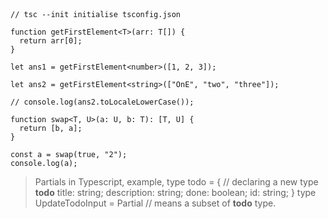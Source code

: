 ```



// tsc --init initialise tsconfig.json

function getFirstElement<T>(arr: T[]) {
  return arr[0];
}

let ans1 = getFirstElement<number>([1, 2, 3]);

let ans2 = getFirstElement<string>(["OnE", "two", "three"]);  

// console.log(ans2.toLocaleLowerCase());

function swap<T, U>(a: U, b: T): [T, U] {
  return [b, a];
}

const a = swap(true, "2");
console.log(a);
```



> Partials in Typescript,
> example,
>   type todo = {                  // declaring a new type **todo**
> 	  title: string;
> 	  description: string;
> 	  done: boolean;
> 	  id: string;
>   }
>   type UpdateTodoInput = Partial<Todo>   // means a subset of **todo** type. 
